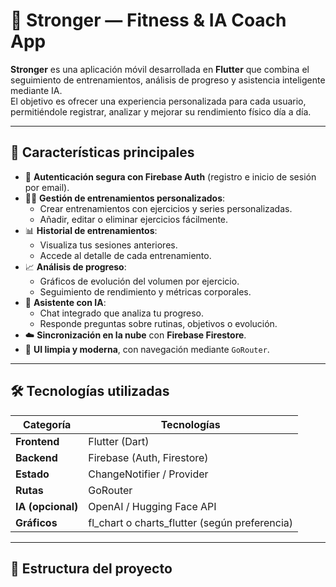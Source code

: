 # 💪 Stronger — Fitness & IA Coach App

**Stronger** es una aplicación móvil desarrollada en **Flutter** que combina el seguimiento de entrenamientos, análisis de progreso y asistencia inteligente mediante IA.  
El objetivo es ofrecer una experiencia personalizada para cada usuario, permitiéndole registrar, analizar y mejorar su rendimiento físico día a día.

---

## 🚀 Características principales

- 🔐 **Autenticación segura con Firebase Auth** (registro e inicio de sesión por email).
- 🏋️‍♂️ **Gestión de entrenamientos personalizados**:
  - Crear entrenamientos con ejercicios y series personalizadas.
  - Añadir, editar o eliminar ejercicios fácilmente.
- 📊 **Historial de entrenamientos**:
  - Visualiza tus sesiones anteriores.
  - Accede al detalle de cada entrenamiento.
- 📈 **Análisis de progreso**:
  - Gráficos de evolución del volumen por ejercicio.
  - Seguimiento de rendimiento y métricas corporales.
- 🤖 **Asistente con IA**:
  - Chat integrado que analiza tu progreso.
  - Responde preguntas sobre rutinas, objetivos o evolución.
- ☁️ **Sincronización en la nube** con **Firebase Firestore**.
- 🎨 **UI limpia y moderna**, con navegación mediante `GoRouter`.

---

## 🛠️ Tecnologías utilizadas

| Categoría | Tecnologías |
|------------|-------------|
| **Frontend** | Flutter (Dart) |
| **Backend** | Firebase (Auth, Firestore) |
| **Estado** | ChangeNotifier / Provider |
| **Rutas** | GoRouter |
| **IA (opcional)** | OpenAI / Hugging Face API |
| **Gráficos** | fl_chart o charts_flutter (según preferencia) |

---

## 🧩 Estructura del proyecto


